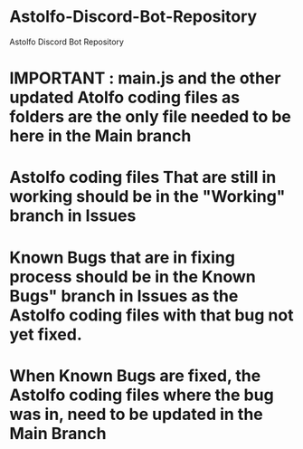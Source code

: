 # Astolfo-Discord-Bot-Repository
Astolfo Discord Bot Repository


# IMPORTANT : main.js and the other updated Atolfo coding files as folders are the only file needed to be here in the Main branch

# Astolfo coding files That are still in working should be in the "Working" branch in Issues

# Known Bugs that are in fixing process should be in the Known Bugs" branch in Issues as the Astolfo coding files with that bug not yet fixed.

# When Known Bugs are fixed, the Astolfo coding files where the bug was in, need to be updated in the Main Branch
